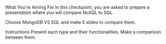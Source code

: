 What You're Aiming For
In this checkpoint, you are asked to prepare a presentation where you will compare NoSQL to SQL.

Choose MongoDB VS SQL  and make 5 slides to compare them.


Instructions
Present each type and their functionalities.
Make a comparison between them.